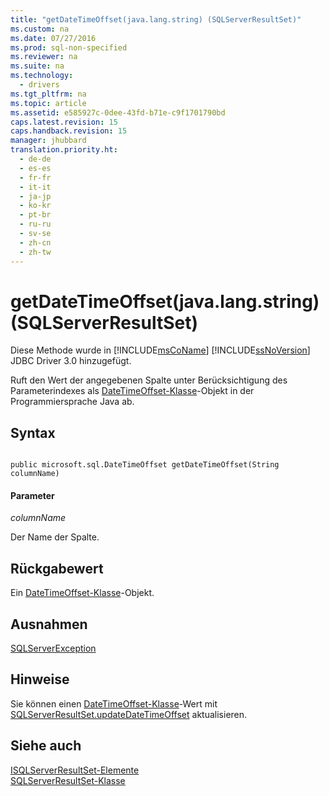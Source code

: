 ```yaml
---
title: "getDateTimeOffset(java.lang.string) (SQLServerResultSet)"
ms.custom: na
ms.date: 07/27/2016
ms.prod: sql-non-specified
ms.reviewer: na
ms.suite: na
ms.technology: 
  - drivers
ms.tgt_pltfrm: na
ms.topic: article
ms.assetid: e585927c-0dee-43fd-b71e-c9f1701790bd
caps.latest.revision: 15
caps.handback.revision: 15
manager: jhubbard
translation.priority.ht: 
  - de-de
  - es-es
  - fr-fr
  - it-it
  - ja-jp
  - ko-kr
  - pt-br
  - ru-ru
  - sv-se
  - zh-cn
  - zh-tw
---
```

# getDateTimeOffset(java.lang.string) (SQLServerResultSet)
  Diese Methode wurde in [!INCLUDE[msCoName](../content/includes/msCoName_md.md)] [!INCLUDE[ssNoVersion](../content/includes/ssNoVersion_md.md)] JDBC Driver 3.0 hinzugefügt.  
  
 Ruft den Wert der angegebenen Spalte unter Berücksichtigung des Parameterindexes als [DateTimeOffset-Klasse](../content/DateTimeOffset-Class.md)\-Objekt in der Programmiersprache Java ab.  
  
## Syntax  
  
```  
  
public microsoft.sql.DateTimeOffset getDateTimeOffset(String columnName)  
```  
  
#### Parameter  
 *columnName*  
  
 Der Name der Spalte.  
  
## Rückgabewert  
 Ein [DateTimeOffset-Klasse](../content/DateTimeOffset-Class.md)\-Objekt.  
  
## Ausnahmen  
 [SQLServerException](../content/SQLServerException-Class.md)  
  
## Hinweise  
 Sie können einen [DateTimeOffset-Klasse](../content/DateTimeOffset-Class.md)\-Wert mit [SQLServerResultSet.updateDateTimeOffset](../content/updateDateTimeOffset--SQLServerResultSet-.md) aktualisieren.  
  
## Siehe auch  
 [ISQLServerResultSet-Elemente](../content/SQLServerResultSet-Members.md)   
 [SQLServerResultSet-Klasse](../content/SQLServerResultSet-Class.md)  
  
  